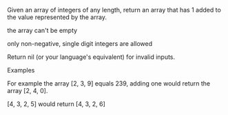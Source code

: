 Given an array of integers of any length, return an array that has 1 added to the value represented by the array.

the array can't be empty

only non-negative, single digit integers are allowed

Return nil (or your language's equivalent) for invalid inputs.

Examples

For example the array [2, 3, 9] equals 239, adding one would return the array [2, 4, 0].

[4, 3, 2, 5] would return [4, 3, 2, 6]
